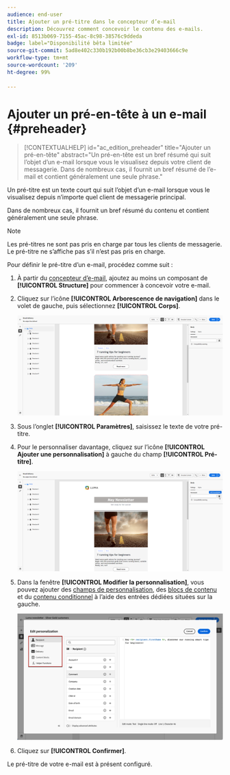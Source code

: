 ```yaml
---
audience: end-user
title: Ajouter un pré-titre dans le concepteur d’e-mail
description: Découvrez comment concevoir le contenu des e-mails.
exl-id: 8513b069-7155-45ac-8c98-38576c9ddeda
badge: label="Disponibilité bêta limitée"
source-git-commit: 5ad8e402c330b192b00b8be36cb3e29403666c9e
workflow-type: tm+mt
source-wordcount: '209'
ht-degree: 99%

---
```


# Ajouter un pré-en-tête à un e-mail {#preheader}

>[!CONTEXTUALHELP]
>id="ac_edition_preheader"
>title="Ajouter un pré-en-tête"
>abstract="Un pré-en-tête est un bref résumé qui suit l’objet d’un e-mail lorsque vous le visualisez depuis votre client de messagerie. Dans de nombreux cas, il fournit un bref résumé de l’e-mail et contient généralement une seule phrase."

Un pré-titre est un texte court qui suit l’objet d’un e-mail lorsque vous le visualisez depuis n’importe quel client de messagerie principal.

Dans de nombreux cas, il fournit un bref résumé du contenu et contient généralement une seule phrase.

>[!NOTE]
>
>Les pré-titres ne sont pas pris en charge par tous les clients de messagerie. Le pré-titre ne s’affiche pas s’il n’est pas pris en charge.

Pour définir le pré-titre d’un e-mail, procédez comme suit :

1. À partir du [concepteur d’e-mail](create-email-content.md), ajoutez au moins un composant de **[!UICONTROL Structure]** pour commencer à concevoir votre e-mail.

1. Cliquez sur l’icône **[!UICONTROL Arborescence de navigation]** dans le volet de gauche, puis sélectionnez **[!UICONTROL Corps]**.

   ![](assets/preheader_body.png)

1. Sous l’onglet **[!UICONTROL Paramètres]**, saisissez le texte de votre pré-titre.

1. Pour le personnaliser davantage, cliquez sur l’icône **[!UICONTROL Ajouter une personnalisation]** à gauche du champ **[!UICONTROL Pré-titre]**.

   ![](assets/preheader_body_settings.png)

1. Dans la fenêtre **[!UICONTROL Modifier la personnalisation]**, vous pouvez ajouter des [champs de personnalisation](../personalization/personalize.md), des [blocs de contenu](../personalization/content-blocks.md) et du [contenu conditionnel](../personalization/conditions.md) à l’aide des entrées dédiées situées sur la gauche.

   ![](assets/preheader_body_personalization.png)

1. Cliquez sur **[!UICONTROL Confirmer]**.

Le pré-titre de votre e-mail est à présent configuré.
